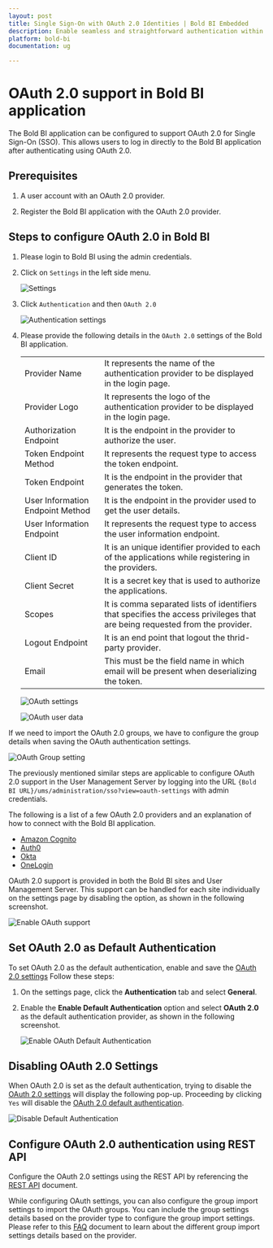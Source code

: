 ```yaml
---
layout: post
title: Single Sign-On with OAuth 2.0 Identities | Bold BI Embedded
description: Enable seamless and straightforward authentication within the Bold BI application by configuring OAuth 2.0 through both the intuitive application user interface (UI) and the powerful REST API.
platform: bold-bi
documentation: ug

---
```


# OAuth 2.0 support in Bold BI application 

The Bold BI application can be configured to support OAuth 2.0 for Single Sign-On (SSO). This allows users to log in directly to the Bold BI application after authenticating using OAuth 2.0.

## Prerequisites

1. A user account with an OAuth 2.0 provider.

2. Register the Bold BI application with the OAuth 2.0 provider.

## Steps to configure OAuth 2.0 in Bold BI

1. Please login to Bold BI using the admin credentials.

2. Click on `Settings` in the left side menu.

    ![Settings](/static/assets/site-administration/oauth-support/images/settings.png#width=65%)

3. Click `Authentication` and then `OAuth 2.0`

    ![Authentication settings](/static/assets/site-administration/oauth-support/images/authentication-settings.png#width=65%)

4. Please provide the following details in the `OAuth 2.0` settings of the Bold BI application.

    <table>

    <tr>
    <td>Provider Name</td>
    <td>It represents the name of the authentication provider to be displayed in the login page.</td>
    </tr>

    <tr>
    <td>Provider Logo</td>
    <td>It represents the logo of the authentication provider to be displayed in the login page.</td>
    </tr>

    <tr>
    <td>Authorization Endpoint</td>
    <td>It is the endpoint in the provider to authorize the user.</td>
    </tr>

    <tr>
    <td>Token Endpoint Method</td>
    <td>It represents the request type to access the token endpoint.</td>
    </tr>

    <tr>
    <td>Token Endpoint</td>
    <td>It is the endpoint in the provider that generates the token.</td>
    </tr>

    <tr>
    <td>User Information Endpoint Method</td>
    <td>It is the endpoint in the provider used to get the user details.</td>
    </tr>

    <tr>
    <td>User Information Endpoint</td>
    <td>It represents the request type to access the user information endpoint.</td>
    </tr>

    <tr>
    <td>Client ID</td>
    <td>It is an unique identifier provided to each of the applications while registering in the providers.</td>
    </tr>

    <tr>
    <td>Client Secret</td>
    <td>It is a secret key that is used to authorize the applications.</td>
    </tr>

    <tr>
    <td>Scopes</td>
    <td>It is comma separated lists of identifiers that specifies the access privileges that are being requested from the provider.</td>
    </tr>

    <tr>
    <td>Logout Endpoint</td>
    <td>It is an end point that logout the thrid-party provider.</td>
    
    </tr>

    <tr>
    <td>Email</td>
    <td>This must be the field name in which email will be present when deserializing the token.</td>
    </tr>

    </table>

    ![OAuth settings](/static/assets/site-administration/oauth-support/images/OAuth-settings.png#width=50%)

    ![OAuth user data](/static/assets/site-administration/oauth-support/images/OAuth-user-data.png)
    
If we need to import the OAuth 2.0 groups, we have to configure the group details when saving the OAuth authentication settings.

  ![OAuth Group setting](/static/assets/site-administration/oauth-support/images/OAuth-group-settings.png)

The previously mentioned similar steps are applicable to configure OAuth 2.0 support in the User Management Server by logging into the URL `{Bold BI URL}/ums/administration/sso?view=oauth-settings` with admin credentials.

The following is a list of a few OAuth 2.0 providers and an explanation of how to connect with the Bold BI application. 

* [Amazon Cognito](/security-configuration/single-sign-on/oauth-2.0-support/amazon-cognito/)
* [Auth0](/security-configuration/single-sign-on/oauth-2.0-support/auth0/)
* [Okta](/security-configuration/single-sign-on/oauth-2.0-support/okta/)
* [OneLogin](/security-configuration/single-sign-on/oauth-2.0-support/onelogin/)

OAuth 2.0 support is provided in both the Bold BI sites and User Management Server. This support can be handled for each site individually on the settings page by disabling the option, as shown in the following screenshot.

![Enable OAuth support](/static/assets/site-administration/oauth-support/images/EnableOAuth.png)

## Set OAuth 2.0 as Default Authentication
To set OAuth 2.0 as the default authentication, enable and save the [OAuth 2.0 settings](/security-configuration/single-sign-on/oauth-2.0-support/#steps-to-configure-oauth-2.0-in-bold-bi) Follow these steps:

1. On the settings page, click the **Authentication** tab and select **General**.

2. Enable the **Enable Default Authentication** option and select **OAuth 2.0** as the default authentication provider, as shown in the following screenshot.

    ![Enable OAuth Default Authentication](/static/assets/site-administration/oauth-support/images/oauth-default-authentication.png)

## Disabling OAuth 2.0 Settings

When OAuth 2.0 is set as the default authentication, trying to disable the [OAuth 2.0 settings](/security-configuration/single-sign-on/oauth-2.0-support/#steps-to-configure-oauth-2.0-in-bold-bi) will display the following pop-up. Proceeding by clicking `Yes` will disable the [OAuth 2.0 default authentication](/security-configuration/single-sign-on/oauth-2.0-support/#set-oauth-2.0-as-default-authentication).

![Disable Default Authentication](/static/assets/site-administration/images/disable-default-authentication.png#width=60%)

## Configure OAuth 2.0 authentication using REST API

Configure the OAuth 2.0 settings using the REST API by referencing the [REST API](/server-api-reference/v5.0/api-reference/#operation/Administration_UpdateOAuthSettings) document. 
 
While configuring OAuth settings, you can also configure the group import settings to import the OAuth groups. You can include the group settings details based on the provider type to configure the group import settings. Please refer to this [FAQ](https://support.boldbi.com/kb/article/16771/what-are-the-different-request-object-properties-of-group-imports-setting-for-each-oauth-and-openid-provider-type) document to learn about the different group import settings details based on the provider.